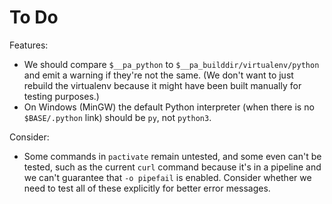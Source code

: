 To Do
=====

Features:
- We should compare `$__pa_python` to `$__pa_builddir/virtualenv/python`
  and emit a warning if they're not the same. (We don't want to just
  rebuild the virtualenv because it might have been built manually for
  testing purposes.)
- On Windows (MinGW) the default Python interpreter (when there is no
  `$BASE/.python` link) should be `py`, not `python3`.

Consider:
- Some commands in `pactivate` remain untested, and some even can't be
  tested, such as the current `curl` command because it's in a pipeline
  and we can't guarantee that `-o pipefail` is enabled. Consider whether
  we need to test all of these explicitly for better error messages.
